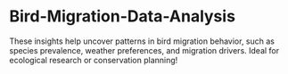 # Bird-Migration-Data-Analysis
These insights help uncover patterns in bird migration behavior, such as species prevalence, weather preferences, and migration drivers. Ideal for ecological research or conservation planning!
